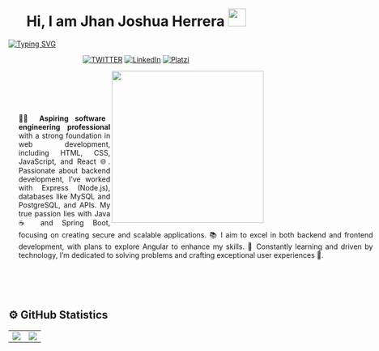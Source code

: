 <h1 align="center">Hi, I am Jhan Joshua Herrera <img src="https://media.giphy.com/media/hvRJCLFzcasrR4ia7z/giphy.gif" width="35"></h1>

<a href="https://git.io/typing-svg"><img src="https://readme-typing-svg.demolab.com?font=Fira+Code&weight=600&size=25&duration=3000&pause=1000&color=1AF753&center=true&vCenter=true&width=1000&height=200&lines=Software+Engineering+Student;Backend+Developer+with+Spring+Boot" alt="Typing SVG" /></a>
<div align="center" with = "100%">
  
  <a href="https://x.com/jherrerado">![TWITTER](https://img.shields.io/badge/X-%23000000.svg?style=for-the-badge&logo=X&logoColor=white)</a>
  <a href="https://www.linkedin.com/in/jherrerado/">![LinkedIn](https://img.shields.io/badge/linkedin-%230077B5.svg?style=for-the-badge&logo=linkedin&logoColor=white)</a>
  <a href="https://platzi.com/p/joshuaHerrera/">![Platzi](https://img.shields.io/badge/platzi-000.svg?style=for-the-badge&logo=platzi)</a>
</div>
<picture> <img align="right" src="https://github.com/7oSkaaa/7oSkaaa/blob/main/Images/Right_Side.gif?raw=true" width = 300px style="padding-top: 0px; margin-top: 0px"></picture>

<br>
<br>
<br>
<p with="500" style="text-align: justify; padding: 20px; width: 700px;">🧑‍💻 <strong>Aspiring software engineering professional</strong> with a strong foundation in web development, including HTML, CSS, JavaScript, and React 🌐. Passionate about backend development, I’ve worked with Express (Node.js), databases like MySQL and PostgreSQL, and APIs. My true passion lies with Java ☕ and Spring Boot, focusing on creating secure and scalable applications. 📚 I aim to excel in both backend and frontend development, with plans to explore Angular to enhance my skills. 🚀 Constantly learning and driven by technology, I’m dedicated to solving problems and crafting exceptional user experiences 🙌. </p>
<br><br>


</div>
<h2>⚙️  GitHub Statistics</h2>

<p align="center">
<table align="center">
<tr border="none">
<td width="50%" align="center">
  
  <img  align="center"  src="https://github-readme-stats.vercel.app/api?username=jherrerado&theme=dark&show_icons=true&count_private=true" />
</td>
<td width="50%" align="center">
  <img  align="center"  src="https://github-readme-stats.anuraghazra1.vercel.app/api/top-langs/?username=jherrerado&theme=dark&hide_border=false&no-bg=true&no-frame=true&langs_count=10"/> 
  </td>
</tr>
</table>


